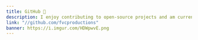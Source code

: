 ```yaml
---
title: GitHub 🔧️
description: I enjoy contributing to open-source projects and am currently a maintainer for freeCodeCamp.
link: "//github.com/fvcproductions"
banner: https://i.imgur.com/HDWpwvE.png
---
```

